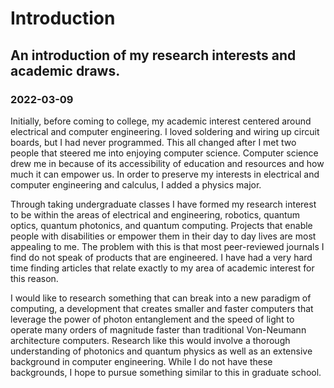 # Introduction
## An introduction of my research interests and academic draws.
### 2022-03-09

Initially, before coming to college, my academic interest centered around electrical and computer engineering. I loved soldering and wiring up circuit boards, but I had never programmed. This all changed after I met two people that steered me into enjoying computer science. Computer science drew me in because of its accessibility of education and resources and how much it can empower us. In order to preserve my interests in electrical and computer engineering and calculus, I added a physics major.

Through taking undergraduate classes I have formed my research interest to be within the areas of electrical and engineering, robotics, quantum optics, quantum photonics, and quantum computing. Projects that enable people with disabilities or empower them in their day to day lives are most appealing to me. The problem with this is that most peer-reviewed journals I find do not speak of products that are engineered. I have had a very hard time finding articles that relate exactly to my area of academic interest for this reason.

I would like to research something that can break into a new paradigm of computing, a development that creates smaller and faster computers that leverage the power of photon entanglement and the speed of light to operate many orders of magnitude faster than traditional Von-Neumann architecture computers. Research like this would involve a thorough understanding of photonics and quantum physics as well as an extensive background in computer engineering. While I do not have these backgrounds, I hope to pursue something similar to this in graduate school.
